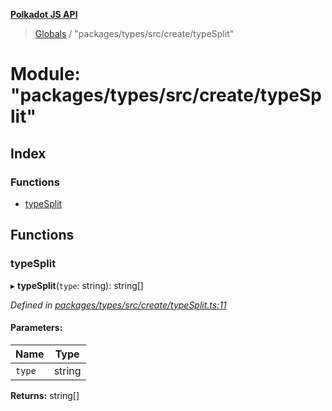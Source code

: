 **[Polkadot JS API](../README.md)**

> [Globals](../globals.md) / "packages/types/src/create/typeSplit"

# Module: "packages/types/src/create/typeSplit"

## Index

### Functions

* [typeSplit](_packages_types_src_create_typesplit_.md#typesplit)

## Functions

### typeSplit

▸ **typeSplit**(`type`: string): string[]

*Defined in [packages/types/src/create/typeSplit.ts:11](https://github.com/polkadot-js/api/blob/acb565d46/packages/types/src/create/typeSplit.ts#L11)*

#### Parameters:

Name | Type |
------ | ------ |
`type` | string |

**Returns:** string[]
